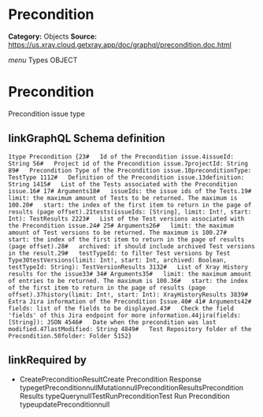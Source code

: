 # Precondition

**Category:** Objects
**Source:** https://us.xray.cloud.getxray.app/doc/graphql/precondition.doc.html

*menu* Types OBJECT
 # Precondition
 Precondition issue type

## linkGraphQL Schema definition
 `1type Precondition {23#   Id of the Precondition issue.4issueId: String 56#   Project id of the Precondition issue.7projectId: String 89#   Precondition Type of the Precondition issue.10preconditionType: TestType 1112#   Definition of the Precondition issue.13definition: String 1415#   List of the Tests associated with the Precondition issue.16# 17# Arguments18#   issueIds: the issue ids of the Tests.19#   limit: the maximum amount of Tests to be returned. The maximum is 100.20#   start: the index of the first item to return in the page of results (page offset).21tests(issueIds: [String], limit: Int!, start: Int): TestResults 2223#   List of the Test versions associated with the Precondition issue.24# 25# Arguments26#   limit: the maximum amount of Test versions to be returned. The maximum is 100.27#   start: the index of the first item to return in the page of results (page offset).28#   archived: if should include archived Test versions in the result.29#   testTypeId: to filter Test versions by Test Type30testVersions(limit: Int!, start: Int, archived: Boolean, testTypeId: String): TestVersionResults 3132#   List of Xray History results for the issue33# 34# Arguments35#   limit: the maximum amount of entries to be returned. The maximum is 100.36#   start: the index of the first item to return in the page of results (page offset).37history(limit: Int!, start: Int): XrayHistoryResults 3839#   Extra Jira information of the Precondition Issue.40# 41# Arguments42#   fields: list of the fields to be displayed.43#   Check the field 'fields' of this Jira endpoint for more information.44jira(fields: [String]): JSON 4546#   Date when the precondition was last modified.47lastModified: String 4849#   Test Repository folder of the Precondition.50folder: Folder 5152}`
## linkRequired by
 - CreatePreconditionResultCreate Precondition Response typegetPreconditionnullMutationnullPreconditionResultsPrecondition Results typeQuerynullTestRunPreconditionTest Run Precondition typeupdatePreconditionnull